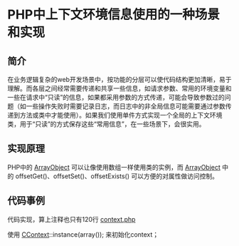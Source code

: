 # PHP中上下文环境信息使用的一种场景和实现

## 简介
在业务逻辑复杂的web开发场景中，按功能的分层可以使代码结构更加清晰，易于理解。而各层之间经常需要传递和共享一些信息，如请求参数、常用的环境变量和一些在请求中“只读”的信息，如果都采用参数的方式传递，可能会导致参数过的问题（如一些操作失败时需要记录日志，而日志中的非全局信息可能需要通过参数传递到方法或类中才能使用）。如果我们使用单件方式实现一个全局的上下文环境类，用于“只读”的方式保存这些“常用信息”，在一些场景下，会很实用。

## 实现原理
PHP中的 [ArrayObject][ArrayObject] 可以让像使用数组一样使用类的实例，而 [ArrayObject][ArrayObject] 中的 offsetGet()、offsetSet()、offsetExists() 可以方便的对属性做访问控制。

## 代码事例
代码实现，算上注释也只有120行 [context.php](./context/context.php)

使用 [CContext][context.php]::instance(array()); 来初始化context；





[ArrayObject]: http://cn2.php.net/manual/en/class.arrayobject.php
[context.php]: ./context/context.php
